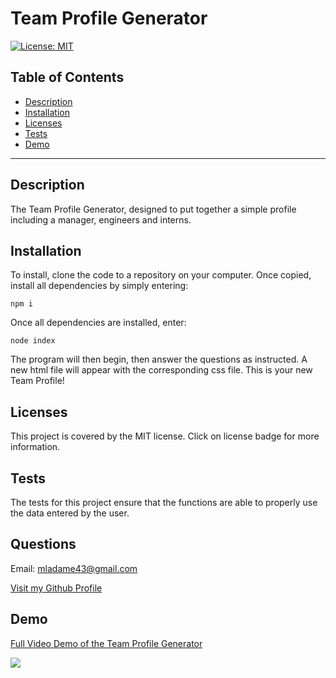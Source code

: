 # Team Profile Generator

  [![License: MIT](https://img.shields.io/static/v1?label=license&message=MIT&color=blue)](https://opensource.org/licenses/MIT)

## Table of Contents

  - [Description](#description)
  - [Installation](#installation)
  - [Licenses](#licenses)
  - [Tests](#tests)
  - [Demo](#demo)

  ---

## Description

The Team Profile Generator, designed to put together a simple profile including a manager, engineers and interns. 

## Installation

To install, clone the code to a repository on your computer. Once copied, install all dependencies by simply entering: 
```
npm i 
```
 Once all dependencies are installed, enter: 
 ```
 node index
 ```
  The program will then begin, then answer the questions as instructed. A new html file will appear with the corresponding css file. This is your new Team Profile!

## Licenses

This project is covered by the MIT license. Click on license badge for more information.


## Tests

The tests for this project ensure that the functions are able to properly use the data entered by the user.

## Questions

Email: mladame43@gmail.com

[Visit my Github Profile](https://github.com/mladame)

## Demo

[Full Video Demo of the Team Profile Generator](https://drive.google.com/file/d/1OBdIfyuhwsg4tFs-KFmTf4mJUVUY_jBw/view?usp=sharing)

![](./assets/images/Team-Profile.gif)